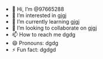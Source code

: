 - 👋 Hi, I’m @97665288
- 👀 I’m interested in gjgj
- 🌱 I’m currently learning gjgj
- 💞️ I’m looking to collaborate on gjgj
- 📫 How to reach me dgdg
- 😄 Pronouns: dgdg
- ⚡ Fun fact: dgdgd

<!---
97665288/97665288 is a ✨ special ✨ repository because its `README.md` (this file) appears on your GitHub profile.
You can click the Preview link to take a look at your changes.
--->
